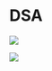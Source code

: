 # DSA
<img src="https://img.shields.io/github/directory-file-count/srishti2081/DSA?style=for-the-badge" target="_blank"> </a>


<img src ="https://img.shields.io/github/directory-file-count/srishti2081/DSA?style=for-the-badge" target ="_blank"> </a>






